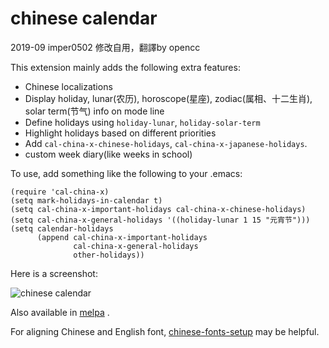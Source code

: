 chinese calendar
================

2019-09 imper0502 修改自用，翻譯by opencc



This extension mainly adds the following extra features:
  - Chinese localizations
  - Display holiday, lunar(农历), horoscope(星座), zodiac(属相、十二生肖), solar term(节气) info on mode line
  - Define holidays using `holiday-lunar`, `holiday-solar-term`
  - Highlight holidays based on different priorities
  - Add `cal-china-x-chinese-holidays`, `cal-china-x-japanese-holidays`.
  - custom week diary(like weeks in school)

To use, add something like the following to your .emacs:

    (require 'cal-china-x)
    (setq mark-holidays-in-calendar t)
    (setq cal-china-x-important-holidays cal-china-x-chinese-holidays)
    (setq cal-china-x-general-holidays '((holiday-lunar 1 15 "元宵节")))
    (setq calendar-holidays
          (append cal-china-x-important-holidays
                  cal-china-x-general-holidays
                  other-holidays))

Here is a screenshot:

![chinese calendar](/../screenshot/cal-china-x.png?raw=true "")

Also available in [melpa](http://melpa.org) .

For aligning Chinese and English font, [chinese-fonts-setup](https://github.com/tumashu/chinese-fonts-setup) may be helpful.
